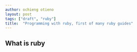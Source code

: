 ```yaml
---
author: ochieng otieno
layout: post
tags: ["draft", "ruby"]
title:  "Programming with ruby, first of many ruby guides"
---
```



## What is ruby

